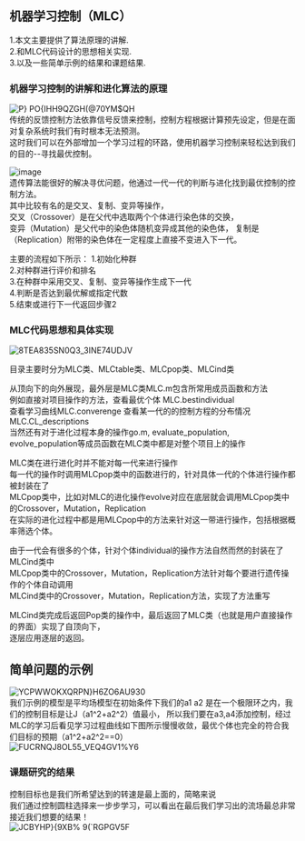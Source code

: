 ## 机器学习控制（MLC）
1.本文主要提供了算法原理的讲解.  
2.和MLC代码设计的思想相关实现.  
3.以及一些简单示例的结果和课题结果.  

### 机器学习控制的讲解和进化算法的原理
![P} PO{IHH9QZGH(@70YM$QH](https://user-images.githubusercontent.com/86883267/128360372-5020b6ad-8d3a-47dc-a34f-c67ecc53c287.png)  
传统的反馈控制方法依靠信号反馈来控制，控制方程根据计算预先设定，但是在面对复杂系统时我们有时根本无法预测。  
这时我们可以在外部增加一个学习过程的环路，使用机器学习控制来轻松达到我们的目的--寻找最优控制。  
  
![image](https://user-images.githubusercontent.com/86883267/128361831-e879adec-62c6-43f2-8b63-eeebfb79a941.png)  
遗传算法能很好的解决寻优问题，他通过一代一代的判断与进化找到最优控制的控制方法。  
其中比较有名的是交叉、复制、变异等操作，  
交叉（Crossover）是在父代中选取两个个体进行染色体的交换，  
变异（Mutation）是父代中的染色体随机变异成其他的染色体，
复制是（Replication）附带的染色体在一定程度上直接不变进入下一代。  

主要的流程如下所示：
1.初始化种群  
2.对种群进行评价和排名  
3.在种群中采用交叉、复制、变异等操作生成下一代  
4.判断是否达到最优解或指定代数  
5.结束或进行下一代返回步骤2    


### MLC代码思想和具体实现

![8TEA835SN0Q3_3INE74UDJV](https://user-images.githubusercontent.com/86883267/128370634-17cef9f0-58bb-4d99-aa4e-87b87fa12036.png)

目录主要时分为MLC类、MLCtable类、MLCpop类、MLCind类  

从顶向下的向外展现，最外层是MLC类MLC.m包含所常用成员函数和方法  
例如直接对项目操作的方法，查看最优个体 MLC.bestindividual  
查看学习曲线MLC.converenge 查看某一代的的控制方程的分布情况MLC.CL_descriptions  
当然还有对于进化过程本身的操作go.m, evaluate_population, evolve_population等成员函数在MLC类中都是对整个项目上的操作  

MLC类在进行进化时并不能对每一代来进行操作  
每一代的操作时调用MLCpop类中的函数进行的，针对具体一代的个体进行操作都被封装在了  
MLCpop类中，比如对MLC的进化操作evolve对应在底层就会调用MLCpop类中的Crossover，Mutation，Replication  
在实际的进化过程中都是用MLCpop中的方法来针对这一带进行操作，包括根据概率筛选个体。  

由于一代会有很多的个体，针对个体individual的操作方法自然而然的封装在了MLCind类中  
MLCpop类中的Crossover，Mutation，Replication方法针对每个要进行遗传操作的个体自动调用  
MLCind类中的Crossover，Mutation，Replication方法，实现了方法重写  

MLCind类完成后返回Pop类的操作中，最后返回了MLC类（也就是用户直接操作的界面）实现了自顶向下，  
逐层应用逐层的返回。  

## 简单问题的示例

![YCPWWOKXQRPN}H6ZO6AU930](https://user-images.githubusercontent.com/86883267/128376330-bcd98b90-e634-40d9-a786-e75cd6853687.png)   
我们示例的模型是平均场模型在初始条件下我们的a1 a2 是在一个极限环之内，我们的控制目标是让J（a1^2+a2^2）值最小， 
所以我们要在a3,a4添加控制，经过MLC的学习后看见学习过程曲线如下图所示慢慢收敛，最优个体也完全的符合我们目标的预期（a1^2+a2^2==0）  
![FUCRNQJ8OL55_VEQ4GV1%Y6](https://user-images.githubusercontent.com/86883267/128377526-8ab41a37-f234-4b1a-94c8-2c7db0d2589c.png)


### 课题研究的结果

控制目标也是我们所希望达到的转速是最上面的，简略来说    
我们通过控制圆柱选择来一步步学习，可以看出在最后我们学习出的流场最总非常接近我们想要的结果！  
![JCBYHP}{9XB% 9(`RGPGV5F](https://user-images.githubusercontent.com/86883267/128374378-c6d6c7c1-b574-4012-b6c1-6a4c3f90892b.png)



